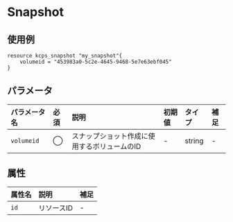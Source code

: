 # Snapshot

## 使用例

```hcl
resource kcps_snapshot "my_snapshot"{
    volumeid = "453983a0-5c2e-4645-9468-5e7e63ebf045"
}
```


## パラメータ

|パラメータ名 |必須    |説明      |初期値    |タイプ    |補足|
|:----------|:------|:---------|:--------|:--------|:--|
|`volumeid` |◯|スナップショット作成に使用するボリュームのID  | - | string | - |


## 属性
|属性名 |説明      |補足 |
|:----------|:------|:---------|
|`id`          |リソースID   | - | 
